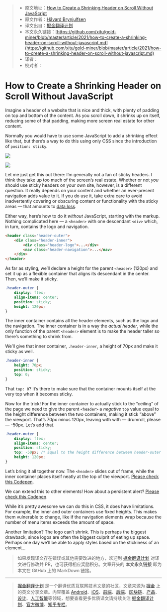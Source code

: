 > * 原文地址：[How to Create a Shrinking Header on Scroll Without JavaScript](https://css-tricks.com/how-to-create-a-shrinking-header-on-scroll-without-javascript/)
> * 原文作者：[Håvard Brynjulfsen](https://css-tricks.com/author/havardbrynjulfsen/)
> * 译文出自：[掘金翻译计划](https://github.com/xitu/gold-miner)
> * 本文永久链接：[https://github.com/xitu/gold-miner/blob/master/article/2021/how-to-create-a-shrinking-header-on-scroll-without-javascript.md](https://github.com/xitu/gold-miner/blob/master/article/2021/how-to-create-a-shrinking-header-on-scroll-without-javascript.md)
> * 译者：
> * 校对者：

# How to Create a Shrinking Header on Scroll Without JavaScript

Imagine a header of a website that is nice and thick, with plenty of padding on top and bottom of the content. As you scroll down, it shrinks up on itself, reducing some of that padding, making more screen real estate for other content.

Normally you would have to use some JavaScript to add a shrinking effect like that, but there’s a way to do this using only CSS since the introduction of `position: sticky`.

![](https://i0.wp.com/css-tricks.com/wp-content/uploads/2021/02/1s0Ea8DEbYPwwbzrt3C1g4g.gif?resize=1000%2C646&ssl=1)

![](https://i0.wp.com/css-tricks.com/wp-content/uploads/2021/02/1s0Ea8DEbYPwwbzrt3C1g4g.gif?resize=1000%2C646&ssl=1)

Let me just get this out there: I’m generally not a fan of sticky headers. I think they take up too much of the screen’s real estate. Whether or not *you* should use sticky headers on your own site, however, is a different question. It really depends on your content and whether an ever-present navigation adds value to it. If you do use it, take extra care to avoid inadvertently covering or obscuring content or functionality with the sticky areas — that amounts to [data loss](https://css-tricks.com/overflow-and-data-loss-in-css/).

Either way, here’s how to do it *without* JavaScript, starting with the markup. Nothing complicated here — a `<header>` with one descendant `<div>` which, in turn, contains the logo and navigation.

```html
<header class="header-outer">
    <div class="header-inner">
        <div class="header-logo">...</div>
        <nav class="header-navigation">...</nav>
    </div>
</header>
```

As far as styling, we’ll declare a height for the parent `<header>` (120px) and set it up as a flexible container that aligns its descendant in the center. Then, we’ll make it sticky.

```css
.header-outer {
    display: flex;
    align-items: center;
    position: sticky;
    height: 120px;
}
```

The inner container contains all the header elements, such as the logo and the navigation. The inner container is in a way the *actual header*, while the only function of the parent `<header>` element is to make the header taller so there’s something to shrink from.

We’ll give that inner container, `.header-inner`, a height of 70px and make it sticky as well.

```css
.header-inner {
    height: 70px;
    position: sticky;
    top: 0;
}
```

That `top: 0`? It’s there to make sure that the container mounts itself at the very top when it becomes sticky.

Now for the trick! For the inner container to actually stick to the “ceiling” of the page we need to give the parent `<header>` a *negative* `top` value equal to the height difference between the two containers, making it stick “above” the viewport. That’s 70px minus 120px, leaving with with — drumroll, please — -50px. Let’s add that.

```css
.header-outer {
    display: flex;
    align-items: center;
    position: sticky;
    top: -50px; /* Equal to the height difference between header-outer and header-inner */
    height: 120px;
} 
```

Let’s bring it all together now. The `<header>` slides out of frame, while the inner container places itself neatly at the top of the viewport. [Please check this Codepen](https://codepen.io/havardob/pen/KKgEJep).

We can extend this to other elements! How about a persistent alert? [Please check this Codepen](https://codepen.io/havardob/pen/KKgYjZN).

While it’s pretty awesome we can do this in CSS, it does have limitations. For example, the inner and outer containers use fixed heights. This makes them vulnerable to change, like if the navigation elements wrap because the number of menu items exceeds the amount of space.

Another limitation? The logo can’t shrink. This is perhaps the biggest drawback, since logos are often the biggest culprit of eating up space. Perhaps one day we’ll be able to apply styles based on the stickiness of an element…

> 如果发现译文存在错误或其他需要改进的地方，欢迎到 [掘金翻译计划](https://github.com/xitu/gold-miner) 对译文进行修改并 PR，也可获得相应奖励积分。文章开头的 **本文永久链接** 即为本文在 GitHub 上的 MarkDown 链接。

---

> [掘金翻译计划](https://github.com/xitu/gold-miner) 是一个翻译优质互联网技术文章的社区，文章来源为 [掘金](https://juejin.im) 上的英文分享文章。内容覆盖 [Android](https://github.com/xitu/gold-miner#android)、[iOS](https://github.com/xitu/gold-miner#ios)、[前端](https://github.com/xitu/gold-miner#前端)、[后端](https://github.com/xitu/gold-miner#后端)、[区块链](https://github.com/xitu/gold-miner#区块链)、[产品](https://github.com/xitu/gold-miner#产品)、[设计](https://github.com/xitu/gold-miner#设计)、[人工智能](https://github.com/xitu/gold-miner#人工智能)等领域，想要查看更多优质译文请持续关注 [掘金翻译计划](https://github.com/xitu/gold-miner)、[官方微博](http://weibo.com/juejinfanyi)、[知乎专栏](https://zhuanlan.zhihu.com/juejinfanyi)。
